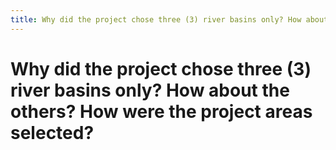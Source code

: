 ```yaml
---
title: Why did the project chose three (3) river basins only? How about the others? How were the project areas selected?
---
```


# Why did the project chose three (3) river basins only? How about the others? How were the project areas selected?
